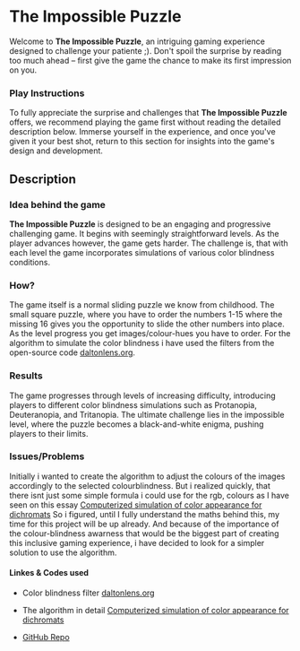 # The Impossible Puzzle

Welcome to **The Impossible Puzzle**, an intriguing gaming experience designed to challenge your patiente ;). Don't spoil the surprise by reading too much ahead – first give the game the chance to make its first impression on you.

### Play Instructions

To fully appreciate the surprise and challenges that **The Impossible Puzzle** offers, we recommend playing the game first without reading the detailed description below. Immerse yourself in the experience, and once you've given it your best shot, return to this section for insights into the game's design and development.

## Description

### Idea behind the game

**The Impossible Puzzle** is designed to be an engaging and progressive challenging game. It begins with seemingly straightforward levels. As the player advances however, the game gets harder. The challenge is, that with each level the game incorporates simulations of various color blindness conditions.

### How?
The game itself is a normal sliding puzzle we know from childhood. The small square puzzle, where you have to order the numbers 1-15 where the missing 16 gives you the opportunity to slide the other numbers into place.
As the level progress you get images/colour-hues you have to order. 
For the algorithm to simulate the color blindness i have used the filters from the open-source code [daltonlens.org](https://daltonlens.org/opensource-cvd-simulation).
### Results

The game progresses through levels of increasing difficulty, introducing players to different color blindness simulations such as Protanopia, Deuteranopia, and Tritanopia. The ultimate challenge lies in the impossible level, where the puzzle becomes a black-and-white enigma, pushing players to their limits.

### Issues/Problems

Initially i wanted to create the algorithm to adjust the colours of the images accordingly to the selected colourblindness. But i realized quickly, that there isnt just some simple formula i could use for the rgb, colours as I have seen on this essay [Computerized simulation of color appearance for dichromats](http://vision.psychol.cam.ac.uk/jdmollon/papers/Dichromatsimulation.pdf) 
So i figured, until I fully understand the maths behind this, my time for this project will be up already. And because of the importance of the colour-blindness awarness that would be the biggest part of creating this inclusive gaming experience, 
i have decided to look for a simpler solution to use the algorithm. 

#### Linkes & Codes used 
- Color blindness filter [daltonlens.org](https://daltonlens.org/opensource-cvd-simulation)
- The algorithm in detail [Computerized simulation of color appearance for dichromats](http://vision.psychol.cam.ac.uk/jdmollon/papers/Dichromatsimulation.pdf)

- [GitHub Repo](https://github.com/HavaFuga/TheImpossiblePuzzle)